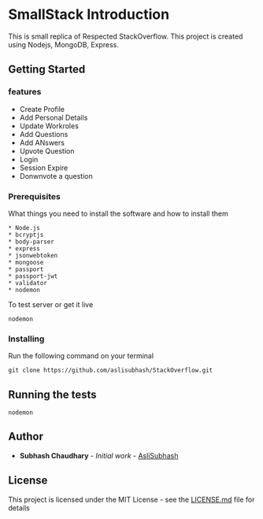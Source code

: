 # SmallStack Introduction

This is small replica of Respected StackOverflow. This project is created using Nodejs, MongoDB, Express.

## Getting Started
### features
* Create Profile
* Add Personal Details
* Update Workroles
* Add Questions
* Add ANswers
* Upvote Question
* Login
* Session Expire
* Donwnvote a question



### Prerequisites

What things you need to install the software and how to install them

```
* Node.js
* bcryptjs
* body-parser
* express
* jsonwebtoken
* mongoose
* passport
* passport-jwt
* validator
* nodemon
```
To test server or get it live
```
nodemon
```
### Installing

Run the following command on your terminal

```
git clone https://github.com/aslisubhash/StackOverflow.git 
```


## Running the tests

```
nodemon
```

## Author

* **Subhash Chaudhary** - *Initial work* - [AsliSubhash](https://github.com/Aslisubhash)


## License

This project is licensed under the MIT License - see the [LICENSE.md](LICENSE.md) file for details

